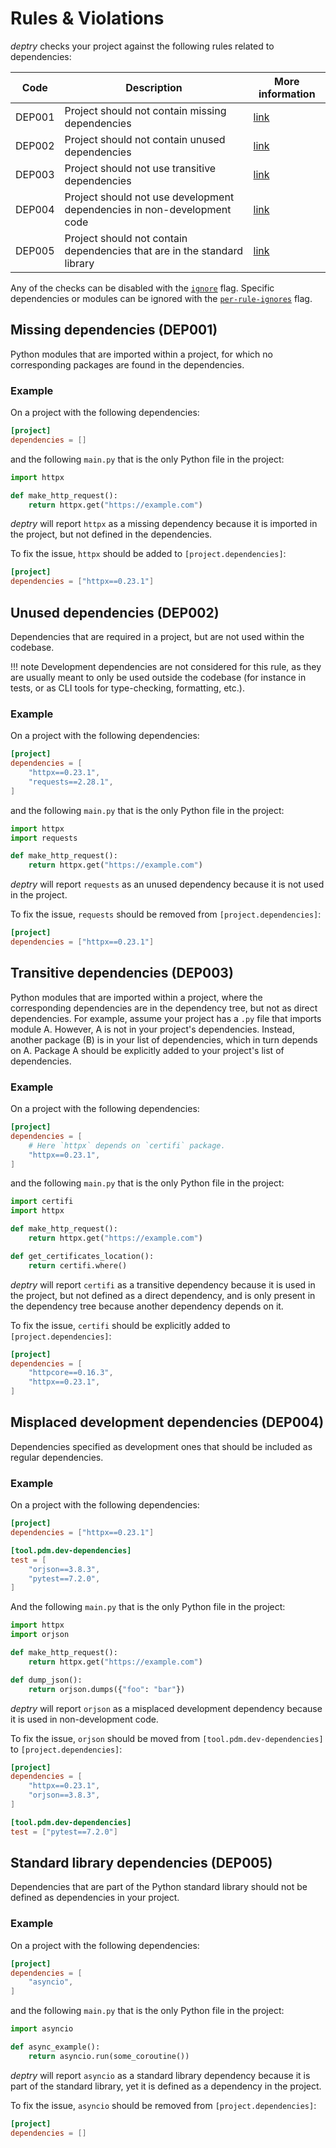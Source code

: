 # Rules & Violations

_deptry_ checks your project against the following rules related to dependencies:

| Code   | Description                        | More information                                    |
|--------|------------------------------------| ----------------------------------------------------|
| DEP001 | Project should not contain missing dependencies               | [link](#missing-dependencies-dep001)                |
| DEP002 | Project should not contain unused dependencies               | [link](#unused-dependencies-dep002)                 |
| DEP003 | Project should not use transitive dependencies            | [link](#transitive-dependencies-dep003)             |
| DEP004 | Project should not use development dependencies in non-development code | [link](#misplaced-development-dependencies-dep004)  |
| DEP005 | Project should not contain dependencies that are in the standard library    | [link](#standard-library-dependencies-dep005)       |

Any of the checks can be disabled with the [`ignore`](usage.md#ignore) flag. Specific dependencies or modules can be
ignored with the [`per-rule-ignores`](usage.md#per-rule-ignores) flag.

## Missing dependencies (DEP001)

Python modules that are imported within a project, for which no corresponding packages are found in the dependencies.

### Example

On a project with the following dependencies:

```toml
[project]
dependencies = []
```

and the following `main.py` that is the only Python file in the project:

```python
import httpx

def make_http_request():
    return httpx.get("https://example.com")
```

_deptry_ will report `httpx` as a missing dependency because it is imported in the project, but not defined in the dependencies.

To fix the issue, `httpx` should be added to `[project.dependencies]`:

```toml
[project]
dependencies = ["httpx==0.23.1"]
```

## Unused dependencies (DEP002)

Dependencies that are required in a project, but are not used within the codebase.

!!! note
    Development dependencies are not considered for this rule, as they are usually meant to only be used outside the codebase (for instance in tests, or as CLI tools for type-checking, formatting, etc.).

### Example

On a project with the following dependencies:

```toml
[project]
dependencies = [
    "httpx==0.23.1",
    "requests==2.28.1",
]
```

and the following `main.py` that is the only Python file in the project:

```python
import httpx
import requests

def make_http_request():
    return httpx.get("https://example.com")
```

_deptry_ will report `requests` as an unused dependency because it is not used in the project.

To fix the issue, `requests` should be removed from `[project.dependencies]`:

```toml
[project]
dependencies = ["httpx==0.23.1"]
```

## Transitive dependencies (DEP003)

Python modules that are imported within a project, where the corresponding dependencies are in the dependency tree, but not as direct dependencies.
For example, assume your project has a `.py` file that imports module A. However, A is not in your project's dependencies. Instead, another package (B) is in your list of dependencies, which in turn depends on A. Package A should be explicitly added to your project's list of dependencies.

### Example

On a project with the following dependencies:

```toml
[project]
dependencies = [
    # Here `httpx` depends on `certifi` package.
    "httpx==0.23.1",
]
```

and the following `main.py` that is the only Python file in the project:

```python
import certifi
import httpx

def make_http_request():
    return httpx.get("https://example.com")

def get_certificates_location():
    return certifi.where()
```

_deptry_ will report `certifi` as a transitive dependency because it is used in the project, but not defined as a direct dependency, and is only present in the dependency tree because another dependency depends on it.

To fix the issue, `certifi` should be explicitly added to `[project.dependencies]`:

```toml
[project]
dependencies = [
    "httpcore==0.16.3",
    "httpx==0.23.1",
]
```

## Misplaced development dependencies (DEP004)

Dependencies specified as development ones that should be included as regular dependencies.

### Example

On a project with the following dependencies:

```toml
[project]
dependencies = ["httpx==0.23.1"]

[tool.pdm.dev-dependencies]
test = [
    "orjson==3.8.3",
    "pytest==7.2.0",
]
```

And the following `main.py` that is the only Python file in the project:

```python
import httpx
import orjson

def make_http_request():
    return httpx.get("https://example.com")

def dump_json():
    return orjson.dumps({"foo": "bar"})
```

_deptry_ will report `orjson` as a misplaced development dependency because it is used in non-development code.

To fix the issue, `orjson` should be moved from `[tool.pdm.dev-dependencies]` to `[project.dependencies]`:


```toml
[project]
dependencies = [
    "httpx==0.23.1",
    "orjson==3.8.3",
]

[tool.pdm.dev-dependencies]
test = ["pytest==7.2.0"]
```

## Standard library dependencies (DEP005)

Dependencies that are part of the Python standard library should not be defined as dependencies in your project.

### Example

On a project with the following dependencies:

```toml
[project]
dependencies = [
    "asyncio",
]
```

and the following `main.py` that is the only Python file in the project:

```python
import asyncio

def async_example():
    return asyncio.run(some_coroutine())
```

_deptry_ will report `asyncio` as a standard library dependency because it is part of the standard library, yet it is defined as a dependency in the project.

To fix the issue, `asyncio` should be removed from `[project.dependencies]`:

```toml
[project]
dependencies = []
```
